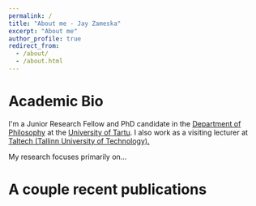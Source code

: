 ```yaml
---
permalink: /
title: "About me - Jay Zameska"
excerpt: "About me"
author_profile: true
redirect_from: 
  - /about/
  - /about.html
---
```

Academic Bio
======
I'm a Junior Research Fellow and PhD candidate in the <a href="https://filsem.ut.ee/en">Department of Philosophy</a> at the <a href="https://filsem.ut.ee/en">University of Tartu</a>. I also work as a visiting lecturer at <a href="https://taltech.ee/en">Taltech (Tallinn University of Technology).</a> 

My research focuses primarily on...

A couple recent publications
======


